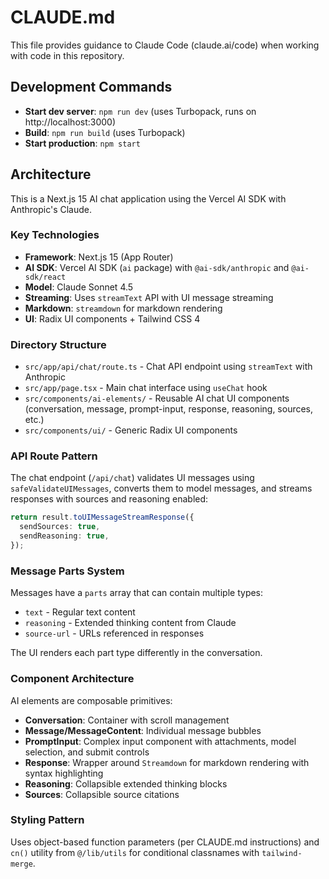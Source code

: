 # CLAUDE.md

This file provides guidance to Claude Code (claude.ai/code) when working with code in this repository.

## Development Commands

- **Start dev server**: `npm run dev` (uses Turbopack, runs on http://localhost:3000)
- **Build**: `npm run build` (uses Turbopack)
- **Start production**: `npm start`

## Architecture

This is a Next.js 15 AI chat application using the Vercel AI SDK with Anthropic's Claude.

### Key Technologies

- **Framework**: Next.js 15 (App Router)
- **AI SDK**: Vercel AI SDK (`ai` package) with `@ai-sdk/anthropic` and `@ai-sdk/react`
- **Model**: Claude Sonnet 4.5
- **Streaming**: Uses `streamText` API with UI message streaming
- **Markdown**: `streamdown` for markdown rendering
- **UI**: Radix UI components + Tailwind CSS 4

### Directory Structure

- `src/app/api/chat/route.ts` - Chat API endpoint using `streamText` with Anthropic
- `src/app/page.tsx` - Main chat interface using `useChat` hook
- `src/components/ai-elements/` - Reusable AI chat UI components (conversation, message, prompt-input, response, reasoning, sources, etc.)
- `src/components/ui/` - Generic Radix UI components

### API Route Pattern

The chat endpoint (`/api/chat`) validates UI messages using `safeValidateUIMessages`, converts them to model messages, and streams responses with sources and reasoning enabled:

```typescript
return result.toUIMessageStreamResponse({
  sendSources: true,
  sendReasoning: true,
});
```

### Message Parts System

Messages have a `parts` array that can contain multiple types:
- `text` - Regular text content
- `reasoning` - Extended thinking content from Claude
- `source-url` - URLs referenced in responses

The UI renders each part type differently in the conversation.

### Component Architecture

AI elements are composable primitives:
- **Conversation**: Container with scroll management
- **Message/MessageContent**: Individual message bubbles
- **PromptInput**: Complex input component with attachments, model selection, and submit controls
- **Response**: Wrapper around `Streamdown` for markdown rendering with syntax highlighting
- **Reasoning**: Collapsible extended thinking blocks
- **Sources**: Collapsible source citations

### Styling Pattern

Uses object-based function parameters (per CLAUDE.md instructions) and `cn()` utility from `@/lib/utils` for conditional classnames with `tailwind-merge`.
